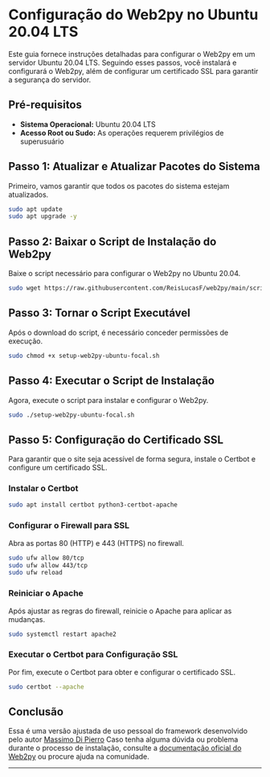 
# Configuração do Web2py no Ubuntu 20.04 LTS

Este guia fornece instruções detalhadas para configurar o Web2py em um servidor Ubuntu 20.04 LTS. Seguindo esses passos, você instalará e configurará o Web2py, além de configurar um certificado SSL para garantir a segurança do servidor.

## Pré-requisitos

- **Sistema Operacional:** Ubuntu 20.04 LTS
- **Acesso Root ou Sudo:** As operações requerem privilégios de superusuário

## Passo 1: Atualizar e Atualizar Pacotes do Sistema

Primeiro, vamos garantir que todos os pacotes do sistema estejam atualizados.

```bash
sudo apt update
sudo apt upgrade -y
```

## Passo 2: Baixar o Script de Instalação do Web2py

Baixe o script necessário para configurar o Web2py no Ubuntu 20.04.

```bash
sudo wget https://raw.githubusercontent.com/ReisLucasF/web2py/main/scripts/setup-web2py-ubuntu-focal.sh
```

## Passo 3: Tornar o Script Executável

Após o download do script, é necessário conceder permissões de execução.

```bash
sudo chmod +x setup-web2py-ubuntu-focal.sh
```

## Passo 4: Executar o Script de Instalação

Agora, execute o script para instalar e configurar o Web2py.

```bash
sudo ./setup-web2py-ubuntu-focal.sh
```

## Passo 5: Configuração do Certificado SSL

Para garantir que o site seja acessível de forma segura, instale o Certbot e configure um certificado SSL.

### Instalar o Certbot

```bash
sudo apt install certbot python3-certbot-apache
```

### Configurar o Firewall para SSL

Abra as portas 80 (HTTP) e 443 (HTTPS) no firewall.

```bash
sudo ufw allow 80/tcp
sudo ufw allow 443/tcp
sudo ufw reload
```

### Reiniciar o Apache

Após ajustar as regras do firewall, reinicie o Apache para aplicar as mudanças.

```bash
sudo systemctl restart apache2
```

### Executar o Certbot para Configuração SSL

Por fim, execute o Certbot para obter e configurar o certificado SSL.

```bash
sudo certbot --apache
```

## Conclusão

Essa é uma versão ajustada de uso pessoal do framework desenvolvido pelo autor  [Massimo Di Pierro](https://github.com/web2py/web2py/)
Caso tenha alguma dúvida ou problema durante o processo de instalação, consulte a [documentação oficial do Web2py](http://www.web2py.com/book) ou procure ajuda na comunidade.

---

